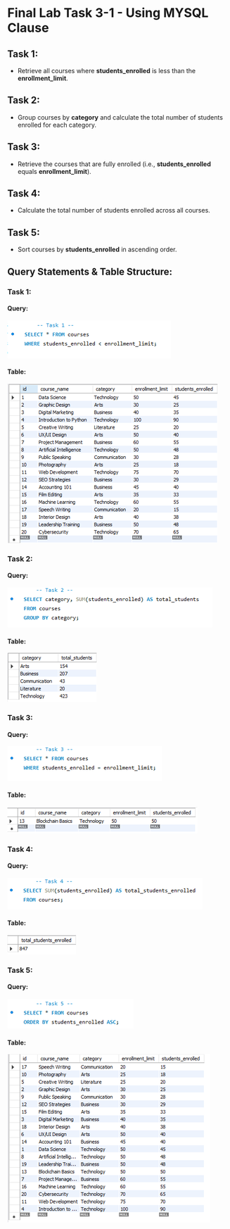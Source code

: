 # Final Lab Task 3-1 - Using  MYSQL Clause

## Task 1:
- Retrieve all courses where **students_enrolled** is less than the **enrollment_limit**.
## Task 2:
- Group courses by **category** and calculate the total number of students enrolled for each category.
## Task 3:
- Retrieve the courses that are fully enrolled (i.e., **students_enrolled** equals **enrollment_limit**).
## Task 4:
- Calculate the total number of students enrolled across all courses.
## Task 5:
- Sort courses by **students_enrolled** in ascending order.

## Query Statements & Table Structure:
### Task 1:
#### Query:
![screenshot](images/Task%201.PNG)
#### Table:
![screenshot](images/Task%201_tbl.PNG)
### Task 2:
#### Query:
![screenshot](images/Task%202.PNG)
#### Table:
![screenshot](images/Task%202_tbl.PNG)
### Task 3:
#### Query:
![screenshot](images/Task%203.PNG)
#### Table:
![screenshot](images/Task%203_tbl.PNG)
### Task 4:
#### Query:
![screenshot](images/Task%204.PNG)
#### Table:
![screenshot](images/Task%204_tbl.PNG)
### Task 5:
#### Query:
![screenshot](images/Task%205.PNG)
#### Table:
![screenshot](images/Task%205_tbl.PNG)

